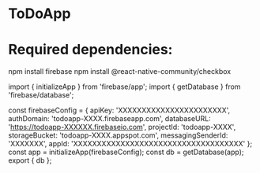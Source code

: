 # ToDoApp

<h1>Required dependencies: </h1>
npm install firebase
npm install @react-native-community/checkbox



import { initializeApp } from 'firebase/app';
import { getDatabase } from 'firebase/database';

const firebaseConfig = {
    apiKey: 'XXXXXXXXXXXXXXXXXXXXXXX',
    authDomain: 'todoapp-XXXX.firebaseapp.com',
    databaseURL: 'https://todoapp-XXXXXX.firebaseio.com',
    projectId: 'todoapp-XXXX',
    storageBucket: 'todoapp-XXXX.appspot.com',
    messagingSenderId: 'XXXXXXX',
    appId: 'XXXXXXXXXXXXXXXXXXXXXXXXXXXXXXXXXXXX'
};
const app = initializeApp(firebaseConfig);
const db = getDatabase(app);
export { db };
